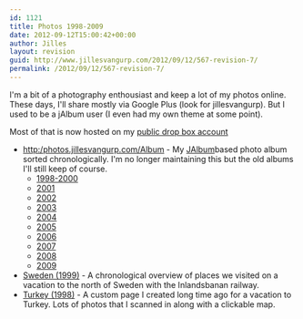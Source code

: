 ```yaml
---
id: 1121
title: Photos 1998-2009
date: 2012-09-12T15:00:42+00:00
author: Jilles
layout: revision
guid: http://www.jillesvangurp.com/2012/09/12/567-revision-7/
permalink: /2012/09/12/567-revision-7/
---
```

I'm a bit of a photography enthousiast and keep a lot of my photos online. These days, I'll share mostly via Google Plus (look for jillesvangurp). But I used to be a jAlbum user (I even had my own theme at some point).

Most of that is now hosted on my <a href="https:/dl.dropbox.com/u/18756426/photos/index.html">public drop box account</a> 


<ul>
	<li><a href="Album">http:/photos.jillesvangurp.com/Album</a> - My <a href="http:/jalbum.net">JAlbum</a>based photo album sorted chronologically. I'm no longer maintaining this but the old albums I'll still keep of course.
<ul>
	<li><a href="https:/dl.dropbox.com/u/18756426/photos/Album/1998-2000/index.html">1998-2000</a></li>
	<li><a href="https:/dl.dropbox.com/u/18756426/photos/Album/2001/index.html">2001</a></li>
	<li><a href="https:/dl.dropbox.com/u/18756426/photos/Album/2002/index.html">2002</a></li>
	<li><a href="https:/dl.dropbox.com/u/18756426/photos/Album/2003/index.html">2003</a></li>
	<li><a href="https:/dl.dropbox.com/u/18756426/photos/Album/2004/index.html">2004</a></li>
	<li><a href="https:/dl.dropbox.com/u/18756426/photos/Album/2005/index.html">2005</a></li>
	<li><a href="https:/dl.dropbox.com/u/18756426/photos/Album/2006/index.html">2006</a></li>
	<li><a href="https:/dl.dropbox.com/u/18756426/photos/Album/2007/index.html">2007</a></li>
	<li><a href="https:/dl.dropbox.com/u/18756426/photos/Album/2008/index.html">2008</a></li>
	<li><a href="https:/dl.dropbox.com/u/18756426/photos/Album/2009/index.html">2009</a></li>
</ul>
</li>
	<li><a href="http:/photos.jillesvangurp.com/1999inlandsbanan/index.html">Sweden (1999)</a> - A chronological overview of places we visited on a vacation to the north of Sweden with the Inlandsbanan railway.</li>
	<li><a href="http:/photos.jillesvangurp.com/1998turkey/index.html">Turkey (1998)</a> - A custom page I created long time ago for a vacation to Turkey. Lots of photos that I scanned in along with a clickable map.</li>
</ul>
